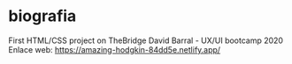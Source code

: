 # biografia
First HTML/CSS project on TheBridge
David Barral - UX/UI bootcamp 2020
Enlace web:
https://amazing-hodgkin-84dd5e.netlify.app/
